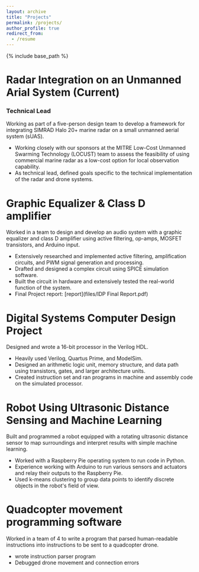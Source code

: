 ```yaml
---
layout: archive
title: "Projects"
permalink: /projects/
author_profile: true
redirect_from:
  - /resume
---
```


{% include base_path %}

**Radar Integration on an Unmanned Arial System (Current)**
======
### Technical Lead
Working as part of a five-person design team to develop a framework for integrating SIMRAD Halo 20+ marine radar on a small unmanned aerial system (sUAS).
* Working closely with our sponsors at the MITRE Low-Cost Unmanned Swarming Technology (LOCUST) team to assess the feasibility of using commercial marine radar as a low-cost option for local observation capability.
* As technical lead, defined goals specific to the technical implementation of the radar and drone systems.

**Graphic Equalizer & Class D amplifier**
======
Worked in a team to design and develop an audio system with a graphic equalizer and class D amplifier using active filtering, op-amps, MOSFET transistors, and Arduino input.
*	Extensively researched and implemented active filtering, amplification circuits, and PWM signal generation and processing.
*	Drafted and designed a complex circuit using SPICE simulation software.
*	Built the circuit in hardware and extensively tested the real-world function of the system.
* Final Project report: [report](files/IDP Final Report.pdf)

**Digital Systems Computer Design Project**
======
Designed and wrote a 16-bit processor in the Verilog HDL.
*	Heavily used Verilog, Quartus Prime, and ModelSim.
*	Designed an arithmetic logic unit, memory structure, and data path using transistors, gates, and larger architecture units.
*	Created instruction set and ran programs in machine and assembly code on the simulated processor.

**Robot Using Ultrasonic Distance Sensing and Machine Learning**
======
Built and programmed a robot equipped with a rotating ultrasonic distance sensor to map surroundings and interpret results with simple machine learning.
* Worked with a Raspberry Pie operating system to run code in Python.
*	Experience working with Arduino to run various sensors and actuators and relay their outputs to the Raspberry Pie.
*	Used k-means clustering to group data points to identify discrete objects in the robot's field of view.

**Quadcopter movement programming software**
======
Worked in a team of 4 to write a program that parsed human-readable instructions into instructions to be sent to a quadcopter drone.
* wrote instruction parser program
* Debugged drone movement and connection errors  
